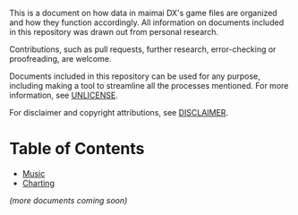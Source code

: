 This is a document on how data in maimai DX's game files are organized and how they function accordingly. All information on documents included in this repository was drawn out from personal research. 

Contributions, such as pull requests, further research, error-checking or proofreading, are welcome.

Documents included in this repository can be used for any purpose, including making a tool to streamline all the processes mentioned. For more information, see [UNLICENSE](UNLICENSE).

For disclaimer and copyright attributions, see [DISCLAIMER](DISCLAIMER.txt).

# Table of Contents

- [Music](Music.md)
- [Charting](Charts.md)

*(more documents coming soon)*